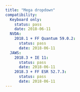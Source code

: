 ```yaml
---
title: "Mega dropdown"
compatibility:
  Keyboard only:
    status: pass
    date: 2018-06-11
  NVDA:
    2018.1 + FF Quantum 59.0.2:
      status: pass
      date: 2018-06-11
  JAWS:
    2018.3 + IE 11:
      status: pass
      date: 2018-06-11
    2018.3 + FF ESR 52.7.3:
      status: pass
      date: 2018-06-11
---
```

